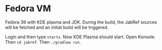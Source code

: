 # Fedora VM

Fedora 39 with KDE plasma and JDK.
During the build, the JabRef sources will be fetched and an initial build will be triggered.

Login and then type `startx`. Now KDE Plasma should start. Open Konsole. Then `cd jabref`. Then `./gradlew run`.
